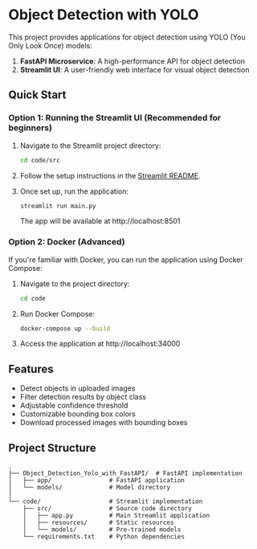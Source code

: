 # Object Detection with YOLO

This project provides applications for object detection using YOLO (You Only Look Once) models:

1. **FastAPI Microservice**: A high-performance API for object detection
2. **Streamlit UI**: A user-friendly web interface for visual object detection

## Quick Start

### Option 1: Running the Streamlit UI (Recommended for beginners)

1. Navigate to the Streamlit project directory:
   ```bash
   cd code/src
   ```

2. Follow the setup instructions in the [Streamlit README](code/src/README.md).

3. Once set up, run the application:
   ```bash
   streamlit run main.py
   ```

   The app will be available at http://localhost:8501

### Option 2: Docker (Advanced)

If you're familiar with Docker, you can run the application using Docker Compose:

1. Navigate to the project directory:
   ```bash
   cd code
   ```

2. Run Docker Compose:
   ```bash
   docker-compose up --build
   ```

3. Access the application at http://localhost:34000

## Features

- Detect objects in uploaded images
- Filter detection results by object class
- Adjustable confidence threshold
- Customizable bounding box colors
- Download processed images with bounding boxes

## Project Structure

```
.
├── Object_Detection_Yolo_with_FastAPI/  # FastAPI implementation
│   ├── app/                # FastAPI application
│   └── models/             # Model directory
│
└── code/                   # Streamlit implementation
    ├── src/                # Source code directory
    │   ├── app.py          # Main Streamlit application
    │   ├── resources/      # Static resources
    │   └── models/         # Pre-trained models
    └── requirements.txt    # Python dependencies
```